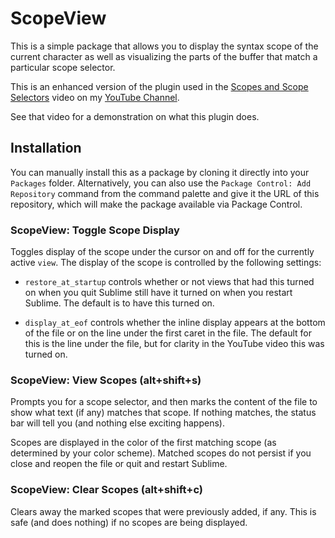 # ScopeView

This is a simple package that allows you to display the syntax scope of the
current character as well as visualizing the parts of the buffer that match a
particular scope selector.

This is an enhanced version of the plugin used in the [Scopes and Scope Selectors](https://youtu.be/37pcH9aQ76I)
video on my [YouTube Channel](https://youtube.com/c/OdatNurd).

See that video for a demonstration on what this plugin does.

## Installation

You can manually install this as a package by cloning it directly into your
`Packages` folder. Alternatively, you can also use the `Package Control: Add Repository`
command from the command palette and give it the URL of this repository, which
will make the package available via Package Control.


### ScopeView: Toggle Scope Display

Toggles display of the scope under the cursor on and off for the currently
active `view`. The display of the scope is controlled by the following settings:

* `restore_at_startup` controls whether or not views that had this turned on when
you quit Sublime still have it turned on when you restart Sublime. The default
is to have this turned on.

* `display_at_eof` controls whether the inline display appears at the bottom of
the file or on the line under the first caret in the file. The default for this
is the line under the file, but for clarity in the YouTube video this was turned
on.

### ScopeView: View Scopes (alt+shift+s)

Prompts you for a scope selector, and then marks the content of the file to show
what text (if any) matches that scope. If nothing matches, the status bar will
tell you (and nothing else exciting happens).

Scopes are displayed in the color of the first matching scope (as determined by
your color scheme). Matched scopes do not persist if you close and reopen the
file or quit and restart Sublime.

### ScopeView: Clear Scopes (alt+shift+c)

Clears away the marked scopes that were previously added, if any. This is safe
(and does nothing) if no scopes are being displayed.